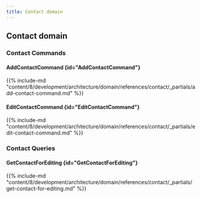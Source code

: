 ```yaml
---
title: Contact domain
---
```


## Contact domain

### Contact Commands

#### AddContactCommand {id="AddContactCommand"}

{{%  include-md "content/8/development/architecture/domain/references/contact/_partials/add-contact-command.md" %}}
#### EditContactCommand {id="EditContactCommand"}

{{%  include-md "content/8/development/architecture/domain/references/contact/_partials/edit-contact-command.md" %}}

### Contact Queries

#### GetContactForEditing {id="GetContactForEditing"}

{{%  include-md "content/8/development/architecture/domain/references/contact/_partials/get-contact-for-editing.md" %}}
